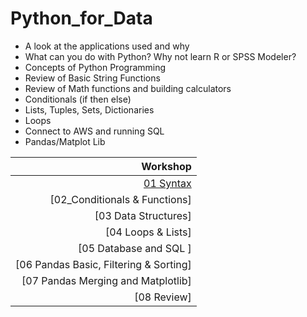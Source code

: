 # Python_for_Data
* A look at the applications used and why
* What can you do with Python? Why not learn R or SPSS Modeler?
* Concepts of Python Programming
* Review of Basic String Functions
* Review of Math functions and building calculators
* Conditionals (if then else)
* Lists, Tuples, Sets, Dictionaries
* Loops
* Connect to AWS and running SQL
* Pandas/Matplot Lib

|Workshop|
|-------:|
|[01 Syntax](https://github.com/Morrisdata/Python_for_Data/blob/master/01_Py4D_syntax.py)|
|[02_Conditionals & Functions]|
|[03 Data Structures]|
|[04 Loops & Lists]|
|[05 Database and SQL  ]|
|[06 Pandas Basic, Filtering & Sorting]|
|[07 Pandas Merging and Matplotlib]|
|[08 Review]|
